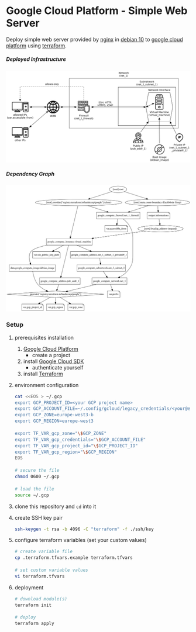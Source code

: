 # Google Cloud Platform - Simple Web Server

Deploy simple web server provided by [nginx](https://www.nginx.com/) in [debian 10](https://www.debian.org/index.html) to [google cloud platform](https://cloud.google.com/) using [terraform](https://www.terraform.io/).

##### Deployed Infrastructure

![infrastructure.png](.other/yEd/infrastructure.png)

##### Dependency Graph

![graph.svg](.other/graph.svg)

### Setup

1. prerequisites installation

    1. [Google Cloud Platform](https://console.cloud.google.com/)
        * create a project
    1. install [Google Cloud SDK](https://cloud.google.com/sdk/docs/install)
        * authenticate yourself
    1. install [Terraform](https://learn.hashicorp.com/tutorials/terraform/install-cli)

1. environment configuration

    ```bash
    cat <<EOS > ~/.gcp
    export GCP_PROJECT_ID=<your GCP project name>
    export GCP_ACCOUNT_FILE=~/.config/gcloud/legacy_credentials/<your@email.com>/adc.json
    export GCP_ZONE=europe-west3-b
    export GCP_REGION=europe-west3
    
    export TF_VAR_gcp_zone="\$GCP_ZONE"
    export TF_VAR_gcp_credentials="\$GCP_ACCOUNT_FILE"
    export TF_VAR_gcp_project_id="\$GCP_PROJECT_ID"
    export TF_VAR_gcp_region="\$GCP_REGION"
    EOS
    
    # secure the file
    chmod 0600 ~/.gcp
    
    # load the file
    source ~/.gcp
    ```

1. clone this repository and `cd` into it

1. create SSH key pair

    ```bash
    ssh-keygen -t rsa -b 4096 -C "terraform" -f ./ssh/key
    ```

1. configure terraform variables (set your custom values)

    ```bash
    # create variable file
    cp .terraform.tfvars.example terraform.tfvars

    # set custom variable values
    vi terraform.tfvars
    ```

1. deployment

    ```bash
    # download module(s)
    terraform init

    # deploy
    terraform apply
    ```
